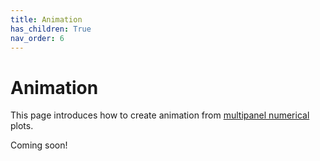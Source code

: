```yaml
---
title: Animation
has_children: True
nav_order: 6
---
```


# Animation

This page introduces how to create animation from [multipanel numerical](../plots/num_mpl.html) plots. 

Coming soon!





